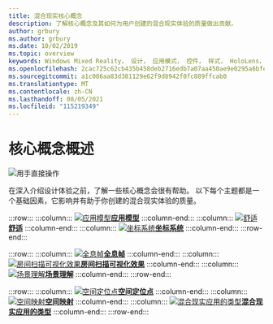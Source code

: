 ```yaml
---
title: 混合现实核心概念
description: 了解核心概念及其如何为用户创建的混合现实体验的质量做出贡献。
author: grbury
ms.author: grbury
ms.date: 10/02/2019
ms.topic: overview
keywords: Windows Mixed Reality， 设计， 应用模式， 控件， 样式， HoloLens， 交互， UX 元素， 行为， 构建基块， 混合现实头戴显示设备， Windows 混合现实头戴显示设备， 虚拟现实头戴显示设备， HoloLens， MRTK， 混合现实 Toolkit， 舒适， 应用模型， 坐标， 全息帧
ms.openlocfilehash: 2cac725c62cb435b458deb2716edb7a07aa450ae9e0295a6bfe0cb7c1fabceb8
ms.sourcegitcommit: a1c086aa83d381129e62f9d8942f0fc889ffcab0
ms.translationtype: MT
ms.contentlocale: zh-CN
ms.lasthandoff: 08/05/2021
ms.locfileid: "115219349"
---
```

# <a name="core-concepts-overview"></a>核心概念概述

![用手直接操作](images/05_CoreConcepts.png)

在深入介绍设计体验之前，了解一些核心概念会很有帮助。 以下每个主题都是一个基础因素，它影响并有助于你创建的混合现实体验的质量。 

:::row:::
    :::column:::
        [ ![ 应用模型](images/teleportation-640px.png)](app-model.md)**[应用模型](app-model.md)**
    :::column-end:::
    :::column:::
       [ ![ 舒适](images/comfort-chart.PNG)](comfort.md)**[舒适](comfort.md)**
    :::column-end:::
    :::column:::
        [ ![ 坐标系统](images/coordinate-systems.PNG)](coordinate-systems.md)**[坐标系统](coordinate-systems.md)**
    :::column-end:::
:::row-end:::

:::row:::
    :::column:::
        [ ![ 全息帧](images/destinationmars-750px.png)](holographic-frame.md)**[全息帧](holographic-frame.md)**
    :::column-end:::
    :::column:::
        [ ![ 房间扫描可视化效果](images/sr-mixedworld-140429-8pm-00068-1000px.png)](room-scan-visualization.md)**[房间扫描可视化效果](room-scan-visualization.md)**
    :::column-end:::
    :::column:::
        [ ![ 场景理解](images/scene-understanding.png)](scene-understanding.md)**[场景理解](scene-understanding.md)**
    :::column-end:::
:::row-end:::

:::row:::
    :::column:::
        [ ![ 空间定位点](images/azurespatialanchors.jpg)](spatial-anchors.md)**[空间定位点](spatial-anchors.md)**
    :::column-end:::
    :::column:::
        [ ![ 空间映射](images/surfacereconstruction.jpg)](spatial-mapping.md)**[空间映射](spatial-mapping.md)**
    :::column-end:::
    :::column:::
        [ ![ 混合现实应用的类型](images/enhancedenvironmentapps-640px.jpg)](types-of-mixed-reality-apps.md)**[混合现实应用的类型](types-of-mixed-reality-apps.md)**
    :::column-end:::
:::row-end:::

<br>

